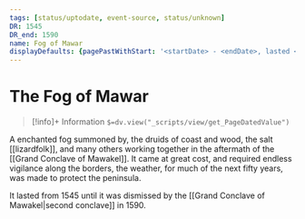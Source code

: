 ```yaml
---
tags: [status/uptodate, event-source, status/unknown]
DR: 1545
DR_end: 1590
name: Fog of Mawar
displayDefaults: {pagePastWithStart: '<startDate> - <endDate>, lasted <length> years'}
---
```

# The Fog of Mawar
>[!info]+ Information
> `$=dv.view("_scripts/view/get_PageDatedValue")`

A enchanted fog summoned by, the druids of coast and wood, the salt [[lizardfolk]], and many others working together in the aftermath of the [[Grand Conclave of Mawakel]]. It came at great cost, and required endless vigilance along the borders, the weather, for much of the next fifty years, was made to protect the peninsula.

It lasted from 1545 until it was dismissed by the [[Grand Conclave of Mawakel|second conclave]] in 1590.
